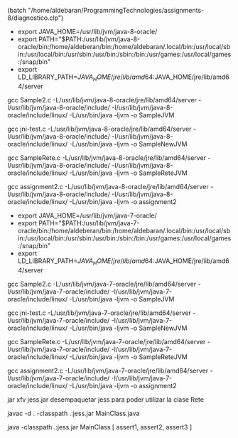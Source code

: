 (batch "/home/aldebaran/ProgrammingTechnologies/assignments-8/diagnostico.clp")

* export JAVA_HOME=/usr/lib/jvm/java-8-oracle/
* export PATH="$PATH:/usr/lib/jvm/java-8-oracle/bin:/home/aldeberan/bin:/home/aldebaran/.local/bin:/usr/local/sbin:/usr/local/bin:/usr/sbin:/usr/bin:/sbin:/bin:/usr/games:/usr/local/games:/snap/bin"
* export LD_LIBRARY_PATH=$JAVA_HOME/jre/lib/amd64:$JAVA_HOME/jre/lib/amd64/server

gcc Sample2.c -L/usr/lib/jvm/java-8-oracle/jre/lib/amd64/server -I/usr/lib/jvm/java-8-oracle/include/ -I/usr/lib/jvm/java-8-oracle/include/linux/ -L/usr/bin/java -ljvm -o SampleJVM

gcc jni-test.c -L/usr/lib/jvm/java-8-oracle/jre/lib/amd64/server -I/usr/lib/jvm/java-8-oracle/include/ -I/usr/lib/jvm/java-8-oracle/include/linux/ -L/usr/bin/java -ljvm -o SampleNewJVM

gcc SampleRete.c -L/usr/lib/jvm/java-8-oracle/jre/lib/amd64/server -I/usr/lib/jvm/java-8-oracle/include/ -I/usr/lib/jvm/java-8-oracle/include/linux/ -L/usr/bin/java -ljvm -o SampleReteJVM

gcc assignment2.c -L/usr/lib/jvm/java-8-oracle/jre/lib/amd64/server -I/usr/lib/jvm/java-8-oracle/include/ -I/usr/lib/jvm/java-8-oracle/include/linux/ -L/usr/bin/java -ljvm -o assignment2

* export JAVA_HOME=/usr/lib/jvm/java-7-oracle/
* export PATH="$PATH:/usr/lib/jvm/java-7-oracle/bin:/home/aldeberan/bin:/home/aldebaran/.local/bin:/usr/local/sbin:/usr/local/bin:/usr/sbin:/usr/bin:/sbin:/bin:/usr/games:/usr/local/games:/snap/bin"
* export LD_LIBRARY_PATH=$JAVA_HOME/jre/lib/amd64:$JAVA_HOME/jre/lib/amd64/server

gcc Sample2.c -L/usr/lib/jvm/java-7-oracle/jre/lib/amd64/server -I/usr/lib/jvm/java-7-oracle/include/ -I/usr/lib/jvm/java-7-oracle/include/linux/ -L/usr/bin/java -ljvm -o SampleJVM

gcc jni-test.c -L/usr/lib/jvm/java-7-oracle/jre/lib/amd64/server -I/usr/lib/jvm/java-7-oracle/include/ -I/usr/lib/jvm/java-7-oracle/include/linux/ -L/usr/bin/java -ljvm -o SampleNewJVM

gcc SampleRete.c -L/usr/lib/jvm/java-7-oracle/jre/lib/amd64/server -I/usr/lib/jvm/java-7-oracle/include/ -I/usr/lib/jvm/java-7-oracle/include/linux/ -L/usr/bin/java -ljvm -o SampleReteJVM

gcc assignment2.c -L/usr/lib/jvm/java-7-oracle/jre/lib/amd64/server -I/usr/lib/jvm/java-7-oracle/include/ -I/usr/lib/jvm/java-7-oracle/include/linux/ -L/usr/bin/java -ljvm -o assignment2


jar xfv jess.jar desempaquetar jess para poder utilizar la clase Rete

javac -d . -classpath .:jess.jar MainClass.java

java -classpath .:jess.jar MainClass [ assert1, assert2, assert3 ]